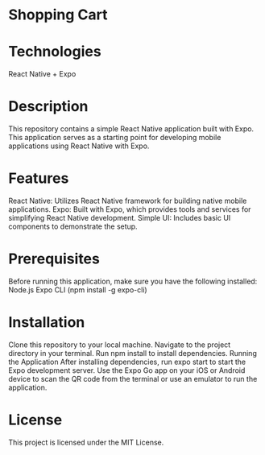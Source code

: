 # Shopping Cart

# Technologies
React Native + Expo

# Description
This repository contains a simple React Native application built with Expo. This application serves as a starting point for developing mobile applications using React Native with Expo.

# Features
React Native: Utilizes React Native framework for building native mobile applications.
Expo: Built with Expo, which provides tools and services for simplifying React Native development.
Simple UI: Includes basic UI components to demonstrate the setup.

# Prerequisites
Before running this application, make sure you have the following installed:
Node.js
Expo CLI (npm install -g expo-cli)

# Installation
Clone this repository to your local machine.
Navigate to the project directory in your terminal.
Run npm install to install dependencies.
Running the Application
After installing dependencies, run expo start to start the Expo development server.
Use the Expo Go app on your iOS or Android device to scan the QR code from the terminal or use an emulator to run the application.

# License
This project is licensed under the MIT License.

